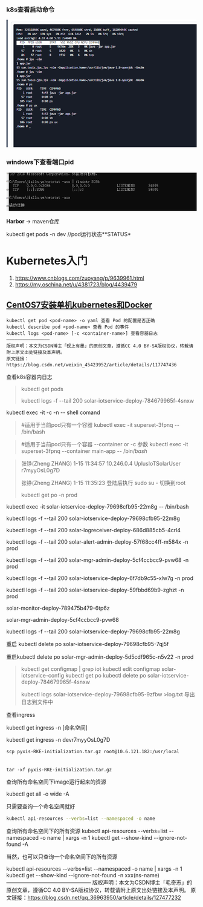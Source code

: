 ### k8s查看启动命令

![image-20200721110520648](k8sd.assets/image-20200721110520648.png)



### windows下查看端口pid



![image-20200729190223272](k8s.assets/image-20200729190223272.png)







**Harbor**  → maven仓库

 kubectl get pods -n  dev //pod运行状态**STATUS*



# Kubernetes入门

1. https://www.cnblogs.com/zuoyang/p/9639961.html
2. https://my.oschina.net/u/4381723/blog/4439479



## [CentOS7安装单机kubernetes和Docker](https://www.cnblogs.com/com3/articles/13255342.html)



```
kubectl get pod <pod-name> -o yaml 查看 Pod 的配置是否正确
kubectl describe pod <pod-name> 查看 Pod 的事件
kubectl logs <pod-name> [-c <container-name>] 查看容器日志
————————————————
版权声明：本文为CSDN博主「砚上有墨」的原创文章，遵循CC 4.0 BY-SA版权协议，转载请附上原文出处链接及本声明。
原文链接：https://blog.csdn.net/weixin_45423952/article/details/117747436
```





查看k8s容器内日志

> kubectl get pods 
>
> kubectl logs -f --tail 200 solar-iotservice-deploy-784679965f-4snxw 

kubectl exec -it <podName> -c <containerName> -n <namespace> -- shell comand

> 

> #适用于当前pod只有一个容器
> kubectl exec -it superset-3fpnq -- /bin/bash      



> #适用于当前pod只有一个容器 --container or -c 参数
> kubectl exec -it superset-3fpnq --container main-app -- /bin/*bash*  





> 张铮(Zheng ZHANG) 1-15 11:34:57
> 10.246.0.4  UplusIoTSolarUser r7myyOsL0g7D
>
> 张铮(Zheng ZHANG) 1-15 11:35:23
> 登陆后执行  sudo su -  切换到root
>
> kubectl get po -n prod

kubectl exec -it solar-iotservice-deploy-79698cfb95-22m8g -- /bin/bash   

kubectl logs -f --tail 200 solar-iotservice-deploy-79698cfb95-22m8g



kubectl logs -f --tail 200 solar-logreceiver-deploy-686d885cb5-4crl4

kubectl logs -f --tail 200 solar-alert-admin-deploy-57f68cc4ff-m584x -n prod

kubectl logs -f --tail 200 solar-mgr-admin-deploy-5cf4ccbcc9-pvw68 -n prod

kubectl logs -f --tail 200 solar-iotservice-deploy-6f7db9c55-xlw7g -n prod

kubectl logs -f --tail 200 solar-iotservice-deploy-59fbbd69b9-zghzt -n prod

solar-monitor-deploy-789475b479-6tp6z



solar-mgr-admin-deploy-5cf4ccbcc9-pvw68



kubectl logs -f --tail 200 solar-iotservice-deploy-79698cfb95-22m8g

重启  kubectl delete po solar-iotservice-deploy-79698cfb95-7qj5f



重启kubectl delete po solar-mgr-admin-deploy-5d5cdf965c-n5v22 -n prod



> kubectl get configmap | grep iot
> kubectl edit configmap solar-iotservice-config
> kubectl get po
> kubectl delete po solar-iotservice-deploy-784679965f-4snxw
>
> kubectl logs solar-iotservice-deploy-79698cfb95-9zfbw >log.txt  导出日志到文件中



查看ingress 

kubectl get ingress -n [命名空间]

kubectl get ingress -n devr7myyOsL0g7D



```
scp pyxis-RKE-initialization.tar.gz root@10.6.121.182:/usr/local


tar -xf pyxis-RKE-initialization.tar.gz
```





查询所有命名空间下image运行起来的资源

kubectl get all -o wide -A 

只需要查询一个命名空间就好

```bash
kubectl api-resources --verbs=list --namespaced -o name
```

查询所有命名空间下的所有资源
kubectl api-resources --verbs=list --namespaced -o name | xargs -n 1 kubectl get --show-kind --ignore-not-found -A

当然，也可以只查询一个命名空间下的所有资源

kubectl api-resources --verbs=list --namespaced -o name | xargs -n 1 kubectl get --show-kind --ignore-not-found -n xxx(ns-name)
————————————————
版权声明：本文为CSDN博主「毛奇志」的原创文章，遵循CC 4.0 BY-SA版权协议，转载请附上原文出处链接及本声明。
原文链接：https://blog.csdn.net/qq_36963950/article/details/127477232



